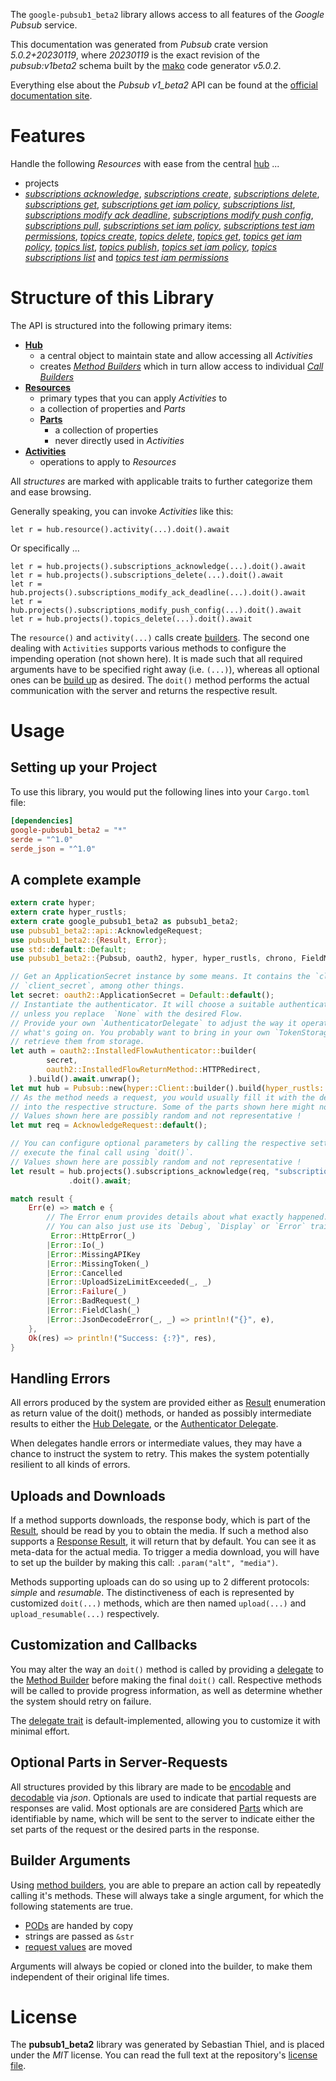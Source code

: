 <!---
DO NOT EDIT !
This file was generated automatically from 'src/generator/templates/api/README.md.mako'
DO NOT EDIT !
-->
The `google-pubsub1_beta2` library allows access to all features of the *Google Pubsub* service.

This documentation was generated from *Pubsub* crate version *5.0.2+20230119*, where *20230119* is the exact revision of the *pubsub:v1beta2* schema built by the [mako](http://www.makotemplates.org/) code generator *v5.0.2*.

Everything else about the *Pubsub* *v1_beta2* API can be found at the
[official documentation site](https://cloud.google.com/pubsub/docs).
# Features

Handle the following *Resources* with ease from the central [hub](https://docs.rs/google-pubsub1_beta2/5.0.2+20230119/google_pubsub1_beta2/Pubsub) ... 

* projects
 * [*subscriptions acknowledge*](https://docs.rs/google-pubsub1_beta2/5.0.2+20230119/google_pubsub1_beta2/api::ProjectSubscriptionAcknowledgeCall), [*subscriptions create*](https://docs.rs/google-pubsub1_beta2/5.0.2+20230119/google_pubsub1_beta2/api::ProjectSubscriptionCreateCall), [*subscriptions delete*](https://docs.rs/google-pubsub1_beta2/5.0.2+20230119/google_pubsub1_beta2/api::ProjectSubscriptionDeleteCall), [*subscriptions get*](https://docs.rs/google-pubsub1_beta2/5.0.2+20230119/google_pubsub1_beta2/api::ProjectSubscriptionGetCall), [*subscriptions get iam policy*](https://docs.rs/google-pubsub1_beta2/5.0.2+20230119/google_pubsub1_beta2/api::ProjectSubscriptionGetIamPolicyCall), [*subscriptions list*](https://docs.rs/google-pubsub1_beta2/5.0.2+20230119/google_pubsub1_beta2/api::ProjectSubscriptionListCall), [*subscriptions modify ack deadline*](https://docs.rs/google-pubsub1_beta2/5.0.2+20230119/google_pubsub1_beta2/api::ProjectSubscriptionModifyAckDeadlineCall), [*subscriptions modify push config*](https://docs.rs/google-pubsub1_beta2/5.0.2+20230119/google_pubsub1_beta2/api::ProjectSubscriptionModifyPushConfigCall), [*subscriptions pull*](https://docs.rs/google-pubsub1_beta2/5.0.2+20230119/google_pubsub1_beta2/api::ProjectSubscriptionPullCall), [*subscriptions set iam policy*](https://docs.rs/google-pubsub1_beta2/5.0.2+20230119/google_pubsub1_beta2/api::ProjectSubscriptionSetIamPolicyCall), [*subscriptions test iam permissions*](https://docs.rs/google-pubsub1_beta2/5.0.2+20230119/google_pubsub1_beta2/api::ProjectSubscriptionTestIamPermissionCall), [*topics create*](https://docs.rs/google-pubsub1_beta2/5.0.2+20230119/google_pubsub1_beta2/api::ProjectTopicCreateCall), [*topics delete*](https://docs.rs/google-pubsub1_beta2/5.0.2+20230119/google_pubsub1_beta2/api::ProjectTopicDeleteCall), [*topics get*](https://docs.rs/google-pubsub1_beta2/5.0.2+20230119/google_pubsub1_beta2/api::ProjectTopicGetCall), [*topics get iam policy*](https://docs.rs/google-pubsub1_beta2/5.0.2+20230119/google_pubsub1_beta2/api::ProjectTopicGetIamPolicyCall), [*topics list*](https://docs.rs/google-pubsub1_beta2/5.0.2+20230119/google_pubsub1_beta2/api::ProjectTopicListCall), [*topics publish*](https://docs.rs/google-pubsub1_beta2/5.0.2+20230119/google_pubsub1_beta2/api::ProjectTopicPublishCall), [*topics set iam policy*](https://docs.rs/google-pubsub1_beta2/5.0.2+20230119/google_pubsub1_beta2/api::ProjectTopicSetIamPolicyCall), [*topics subscriptions list*](https://docs.rs/google-pubsub1_beta2/5.0.2+20230119/google_pubsub1_beta2/api::ProjectTopicSubscriptionListCall) and [*topics test iam permissions*](https://docs.rs/google-pubsub1_beta2/5.0.2+20230119/google_pubsub1_beta2/api::ProjectTopicTestIamPermissionCall)




# Structure of this Library

The API is structured into the following primary items:

* **[Hub](https://docs.rs/google-pubsub1_beta2/5.0.2+20230119/google_pubsub1_beta2/Pubsub)**
    * a central object to maintain state and allow accessing all *Activities*
    * creates [*Method Builders*](https://docs.rs/google-pubsub1_beta2/5.0.2+20230119/google_pubsub1_beta2/client::MethodsBuilder) which in turn
      allow access to individual [*Call Builders*](https://docs.rs/google-pubsub1_beta2/5.0.2+20230119/google_pubsub1_beta2/client::CallBuilder)
* **[Resources](https://docs.rs/google-pubsub1_beta2/5.0.2+20230119/google_pubsub1_beta2/client::Resource)**
    * primary types that you can apply *Activities* to
    * a collection of properties and *Parts*
    * **[Parts](https://docs.rs/google-pubsub1_beta2/5.0.2+20230119/google_pubsub1_beta2/client::Part)**
        * a collection of properties
        * never directly used in *Activities*
* **[Activities](https://docs.rs/google-pubsub1_beta2/5.0.2+20230119/google_pubsub1_beta2/client::CallBuilder)**
    * operations to apply to *Resources*

All *structures* are marked with applicable traits to further categorize them and ease browsing.

Generally speaking, you can invoke *Activities* like this:

```Rust,ignore
let r = hub.resource().activity(...).doit().await
```

Or specifically ...

```ignore
let r = hub.projects().subscriptions_acknowledge(...).doit().await
let r = hub.projects().subscriptions_delete(...).doit().await
let r = hub.projects().subscriptions_modify_ack_deadline(...).doit().await
let r = hub.projects().subscriptions_modify_push_config(...).doit().await
let r = hub.projects().topics_delete(...).doit().await
```

The `resource()` and `activity(...)` calls create [builders][builder-pattern]. The second one dealing with `Activities` 
supports various methods to configure the impending operation (not shown here). It is made such that all required arguments have to be 
specified right away (i.e. `(...)`), whereas all optional ones can be [build up][builder-pattern] as desired.
The `doit()` method performs the actual communication with the server and returns the respective result.

# Usage

## Setting up your Project

To use this library, you would put the following lines into your `Cargo.toml` file:

```toml
[dependencies]
google-pubsub1_beta2 = "*"
serde = "^1.0"
serde_json = "^1.0"
```

## A complete example

```Rust
extern crate hyper;
extern crate hyper_rustls;
extern crate google_pubsub1_beta2 as pubsub1_beta2;
use pubsub1_beta2::api::AcknowledgeRequest;
use pubsub1_beta2::{Result, Error};
use std::default::Default;
use pubsub1_beta2::{Pubsub, oauth2, hyper, hyper_rustls, chrono, FieldMask};

// Get an ApplicationSecret instance by some means. It contains the `client_id` and 
// `client_secret`, among other things.
let secret: oauth2::ApplicationSecret = Default::default();
// Instantiate the authenticator. It will choose a suitable authentication flow for you, 
// unless you replace  `None` with the desired Flow.
// Provide your own `AuthenticatorDelegate` to adjust the way it operates and get feedback about 
// what's going on. You probably want to bring in your own `TokenStorage` to persist tokens and
// retrieve them from storage.
let auth = oauth2::InstalledFlowAuthenticator::builder(
        secret,
        oauth2::InstalledFlowReturnMethod::HTTPRedirect,
    ).build().await.unwrap();
let mut hub = Pubsub::new(hyper::Client::builder().build(hyper_rustls::HttpsConnectorBuilder::new().with_native_roots().https_or_http().enable_http1().enable_http2().build()), auth);
// As the method needs a request, you would usually fill it with the desired information
// into the respective structure. Some of the parts shown here might not be applicable !
// Values shown here are possibly random and not representative !
let mut req = AcknowledgeRequest::default();

// You can configure optional parameters by calling the respective setters at will, and
// execute the final call using `doit()`.
// Values shown here are possibly random and not representative !
let result = hub.projects().subscriptions_acknowledge(req, "subscription")
             .doit().await;

match result {
    Err(e) => match e {
        // The Error enum provides details about what exactly happened.
        // You can also just use its `Debug`, `Display` or `Error` traits
         Error::HttpError(_)
        |Error::Io(_)
        |Error::MissingAPIKey
        |Error::MissingToken(_)
        |Error::Cancelled
        |Error::UploadSizeLimitExceeded(_, _)
        |Error::Failure(_)
        |Error::BadRequest(_)
        |Error::FieldClash(_)
        |Error::JsonDecodeError(_, _) => println!("{}", e),
    },
    Ok(res) => println!("Success: {:?}", res),
}

```
## Handling Errors

All errors produced by the system are provided either as [Result](https://docs.rs/google-pubsub1_beta2/5.0.2+20230119/google_pubsub1_beta2/client::Result) enumeration as return value of
the doit() methods, or handed as possibly intermediate results to either the 
[Hub Delegate](https://docs.rs/google-pubsub1_beta2/5.0.2+20230119/google_pubsub1_beta2/client::Delegate), or the [Authenticator Delegate](https://docs.rs/yup-oauth2/*/yup_oauth2/trait.AuthenticatorDelegate.html).

When delegates handle errors or intermediate values, they may have a chance to instruct the system to retry. This 
makes the system potentially resilient to all kinds of errors.

## Uploads and Downloads
If a method supports downloads, the response body, which is part of the [Result](https://docs.rs/google-pubsub1_beta2/5.0.2+20230119/google_pubsub1_beta2/client::Result), should be
read by you to obtain the media.
If such a method also supports a [Response Result](https://docs.rs/google-pubsub1_beta2/5.0.2+20230119/google_pubsub1_beta2/client::ResponseResult), it will return that by default.
You can see it as meta-data for the actual media. To trigger a media download, you will have to set up the builder by making
this call: `.param("alt", "media")`.

Methods supporting uploads can do so using up to 2 different protocols: 
*simple* and *resumable*. The distinctiveness of each is represented by customized 
`doit(...)` methods, which are then named `upload(...)` and `upload_resumable(...)` respectively.

## Customization and Callbacks

You may alter the way an `doit()` method is called by providing a [delegate](https://docs.rs/google-pubsub1_beta2/5.0.2+20230119/google_pubsub1_beta2/client::Delegate) to the 
[Method Builder](https://docs.rs/google-pubsub1_beta2/5.0.2+20230119/google_pubsub1_beta2/client::CallBuilder) before making the final `doit()` call. 
Respective methods will be called to provide progress information, as well as determine whether the system should 
retry on failure.

The [delegate trait](https://docs.rs/google-pubsub1_beta2/5.0.2+20230119/google_pubsub1_beta2/client::Delegate) is default-implemented, allowing you to customize it with minimal effort.

## Optional Parts in Server-Requests

All structures provided by this library are made to be [encodable](https://docs.rs/google-pubsub1_beta2/5.0.2+20230119/google_pubsub1_beta2/client::RequestValue) and 
[decodable](https://docs.rs/google-pubsub1_beta2/5.0.2+20230119/google_pubsub1_beta2/client::ResponseResult) via *json*. Optionals are used to indicate that partial requests are responses 
are valid.
Most optionals are are considered [Parts](https://docs.rs/google-pubsub1_beta2/5.0.2+20230119/google_pubsub1_beta2/client::Part) which are identifiable by name, which will be sent to 
the server to indicate either the set parts of the request or the desired parts in the response.

## Builder Arguments

Using [method builders](https://docs.rs/google-pubsub1_beta2/5.0.2+20230119/google_pubsub1_beta2/client::CallBuilder), you are able to prepare an action call by repeatedly calling it's methods.
These will always take a single argument, for which the following statements are true.

* [PODs][wiki-pod] are handed by copy
* strings are passed as `&str`
* [request values](https://docs.rs/google-pubsub1_beta2/5.0.2+20230119/google_pubsub1_beta2/client::RequestValue) are moved

Arguments will always be copied or cloned into the builder, to make them independent of their original life times.

[wiki-pod]: http://en.wikipedia.org/wiki/Plain_old_data_structure
[builder-pattern]: http://en.wikipedia.org/wiki/Builder_pattern
[google-go-api]: https://github.com/google/google-api-go-client

# License
The **pubsub1_beta2** library was generated by Sebastian Thiel, and is placed 
under the *MIT* license.
You can read the full text at the repository's [license file][repo-license].

[repo-license]: https://github.com/Byron/google-apis-rsblob/main/LICENSE.md

